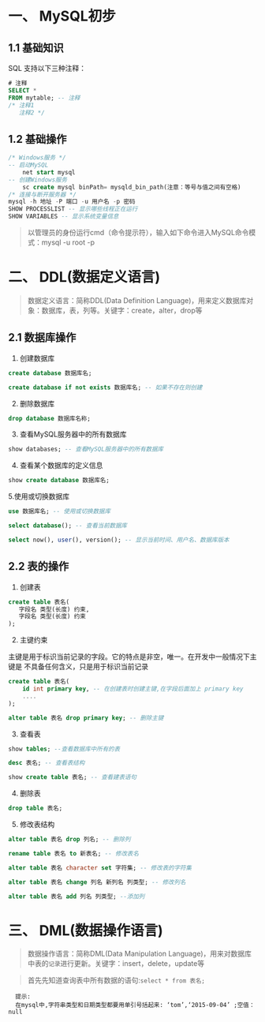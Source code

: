 # 一、 MySQL初步

## 1.1 基础知识

SQL 支持以下三种注释：
```SQL
# 注释
SELECT *
FROM mytable; -- 注释
/* 注释1
   注释2 */
```

## 1.2 基础操作

```SQL
/* Windows服务 */
-- 启动MySQL
    net start mysql
-- 创建Windows服务
    sc create mysql binPath= mysqld_bin_path(注意：等号与值之间有空格)
/* 连接与断开服务器 */
mysql -h 地址 -P 端口 -u 用户名 -p 密码
SHOW PROCESSLIST -- 显示哪些线程正在运行
SHOW VARIABLES -- 显示系统变量信息
```

> 以管理员的身份运行cmd（命令提示符），输入如下命令进入MySQL命令模式：mysql -u root -p

# 二、 DDL(数据定义语言)

> 数据定义语言：简称DDL(Data Definition Language)，用来定义数据库对象：数据库，表，列等。关键字：create，alter，drop等

## 2.1 数据库操作

1. 创建数据库

```SQL
create database 数据库名;

create database if not exists 数据库名; -- 如果不存在则创建 
```

2. 删除数据库

```SQL
drop database 数据库名称;
```

3. 查看MySQL服务器中的所有数据库

```SQL
show databases; -- 查看MySQL服务器中的所有数据库
```

4. 查看某个数据库的定义信息

```SQL
show create database 数据库名;
```

5.使用或切换数据库

```SQL
use 数据库名; -- 使用或切换数据库

select database(); -- 查看当前数据库

select now(), user(), version(); -- 显示当前时间、用户名、数据库版本
```

## 2.2 表的操作

1. 创建表

```SQL
create table 表名(
   字段名 类型(长度) 约束,
   字段名 类型(长度) 约束
);
```

2. 主键约束

主键是用于标识当前记录的字段。它的特点是非空，唯一。在开发中一般情况下主键是 不具备任何含义，只是用于标识当前记录

```SQL
create table 表名(
    id int primary key, -- 在创建表时创建主键,在字段后面加上 primary key
    ....
);

alter table 表名 drop primary key; -- 删除主键

```

3. 查看表

```SQL
show tables; --查看数据库中所有的表

desc 表名; -- 查看表结构

show create table 表名; -- 查看建表语句
```

4. 删除表

```SQL
drop table 表名;
```

5. 修改表结构

```SQL
alter table 表名 drop 列名; -- 删除列

rename table 表名 to 新表名; -- 修改表名

alter table 表名 character set 字符集; -- 修改表的字符集

alter table 表名 change 列名 新列名 列类型; -- 修改列名

alter table 表名 add 列名 列类型; --添加列
```

# 三、 DML(数据操作语言)

> 数据操作语言：简称DML(Data Manipulation Language)，用来对数据库中表的`记录`进行更新。关键字：insert，delete，update等

> 首先先知道查询表中所有数据的语句:`select * from 表名;`

      提示:
      在mysql中,字符串类型和日期类型都要用单引号括起来: ‘tom’,‘2015-09-04’ ;空值：null

